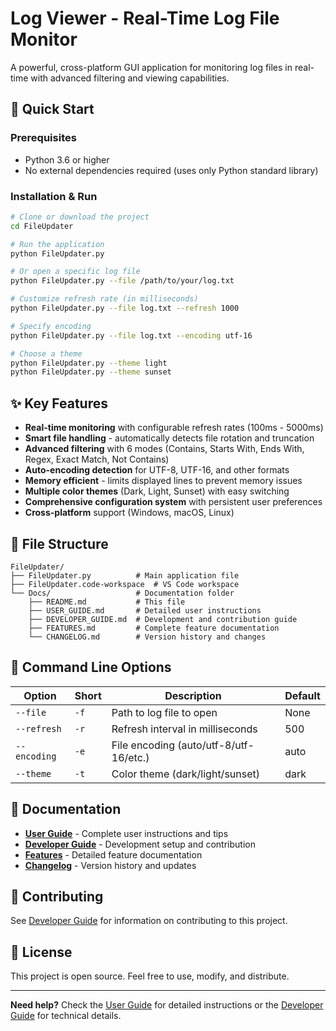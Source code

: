 # Log Viewer - Real-Time Log File Monitor

A powerful, cross-platform GUI application for monitoring log files in real-time with advanced filtering and viewing capabilities.

## 🚀 Quick Start

### Prerequisites
- Python 3.6 or higher
- No external dependencies required (uses only Python standard library)

### Installation & Run
```bash
# Clone or download the project
cd FileUpdater

# Run the application
python FileUpdater.py

# Or open a specific log file
python FileUpdater.py --file /path/to/your/log.txt

# Customize refresh rate (in milliseconds)
python FileUpdater.py --file log.txt --refresh 1000

# Specify encoding
python FileUpdater.py --file log.txt --encoding utf-16

# Choose a theme
python FileUpdater.py --theme light
python FileUpdater.py --theme sunset
```

## ✨ Key Features

- **Real-time monitoring** with configurable refresh rates (100ms - 5000ms)
- **Smart file handling** - automatically detects file rotation and truncation
- **Advanced filtering** with 6 modes (Contains, Starts With, Ends With, Regex, Exact Match, Not Contains)
- **Auto-encoding detection** for UTF-8, UTF-16, and other formats
- **Memory efficient** - limits displayed lines to prevent memory issues
- **Multiple color themes** (Dark, Light, Sunset) with easy switching
- **Comprehensive configuration system** with persistent user preferences
- **Cross-platform** support (Windows, macOS, Linux)

## 📁 File Structure

```
FileUpdater/
├── FileUpdater.py          # Main application file
├── FileUpdater.code-workspace  # VS Code workspace
└── Docs/                   # Documentation folder
    ├── README.md           # This file
    ├── USER_GUIDE.md       # Detailed user instructions
    ├── DEVELOPER_GUIDE.md  # Development and contribution guide
    ├── FEATURES.md         # Complete feature documentation
    └── CHANGELOG.md        # Version history and changes
```

## 🔧 Command Line Options

| Option | Short | Description | Default |
|--------|-------|-------------|---------|
| `--file` | `-f` | Path to log file to open | None |
| `--refresh` | `-r` | Refresh interval in milliseconds | 500 |
| `--encoding` | `-e` | File encoding (auto/utf-8/utf-16/etc.) | auto |
| `--theme` | `-t` | Color theme (dark/light/sunset) | dark |

## 📖 Documentation

- **[User Guide](USER_GUIDE.md)** - Complete user instructions and tips
- **[Developer Guide](DEVELOPER_GUIDE.md)** - Development setup and contribution
- **[Features](FEATURES.md)** - Detailed feature documentation
- **[Changelog](CHANGELOG.md)** - Version history and updates

## 🤝 Contributing

See [Developer Guide](DEVELOPER_GUIDE.md) for information on contributing to this project.

## 📄 License

This project is open source. Feel free to use, modify, and distribute.

---

**Need help?** Check the [User Guide](USER_GUIDE.md) for detailed instructions or the [Developer Guide](DEVELOPER_GUIDE.md) for technical details.
